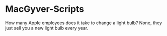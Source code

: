 # MacGyver-Scripts
How many Apple employees does it take to change a light bulb? None, they just sell you a new light bulb every year.
